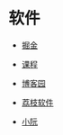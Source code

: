 # 软件


<div id = "首"></div>
<script src = "../js/首.js"></script>


* [掘金](https://juejin.cn/)
* [课程](https://juejin.cn/course)


* [博客园](https://www.cnblogs.com/)


* [荔枝软件](https://www.lizhi.io/)
* [小阮](http://ruanyifeng.com/blog/)

